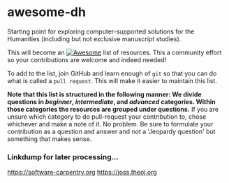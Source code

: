 # awesome-dh
Starting point for exploring computer-supported solutions for the Humanities (including but not exclusive manuscript studies).

This will become an [![Awesome](https://awesome.re/badge.svg)](https://awesome.re) list of resources. This a community effort so your contributions are welcome and indeed needed! 

To add to the list, join GitHub and learn enough of ```git``` so that you can do what is called a ```pull request```. This will make it easier to maintain this list.

**Note that this list is structured in the following manner: We divide questions in *beginner*, *intermediate*, and *advanced* categories. Within those categories the resources are grouped under questions.**
If you are unsure which category to do pull-request your contribution to, chose whichever and make a note of it. No problem. Be sure to formulate your contribution as a question and answer and not a 'Jeopardy question' but something that makes sense.


### Linkdump for later processing...
https://software-carpentry.org
https://joss.theoj.org
